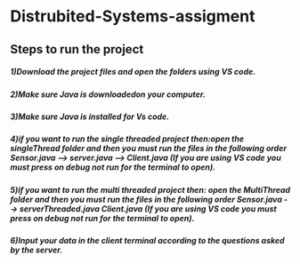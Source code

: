 # Distrubited-Systems-assigment
## Steps to run the project
##### 1)Download the project files and open the folders using VS code.
##### 2)Make sure Java is downloadedon your computer.
##### 3)Make sure Java is installed for Vs code.
##### 4)if you want to run the single threaded project then:open the singleThread folder and then you must run the files in the following order Sensor.java --> server.java --> Client.java (If you are using VS code you must press on debug not run for the terminal to open).
##### 5)if you want to run the multi threaded project then: open the MultiThread folder and then you must run the files in the following order Sensor.java --> serverThreaded.java Client.java (If you are using VS code you must press on debug not run for the terminal to open).
##### 6)Input your data in the client terminal according to the questions asked by the server.
